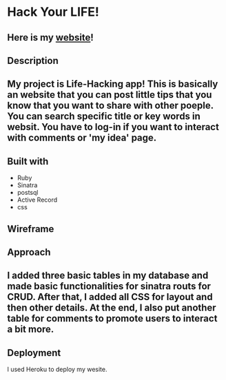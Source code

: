 # Hack Your LIFE!
Here is my [website]("")! 
---
## Description
My project is Life-Hacking app! This is basically an website that you can post little tips that you know that you want to share with other poeple. You can search specific title or key words in websit. You have to log-in if you want to interact with comments or 'my idea' page.
---
## Built with
  * Ruby
  * Sinatra
  * postsql
  * Active Record
  * css
  
## Wireframe

## Approach
I added three basic tables in my database and made basic functionalities for sinatra routs for CRUD. After that, I added all CSS for layout and then other details. At the end, I also put another table for comments to promote users to interact a bit more. 
---

## Deployment
I used Heroku to deploy my wesite.